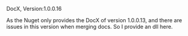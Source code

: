 DocX, Version:1.0.0.16

As the Nuget only provides the DocX of version 1.0.0.13, and there are issues in this version when merging docs. So I provide an dll here.